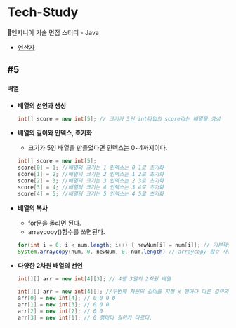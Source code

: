 # Tech-Study
📂엔지니어 기술 면접 스터디 - Java
- [연산자](#5)

 ## #5
#### 배열

- **배열의 선언과 생성**
  ```Java
  int[] score = new int[5]; // 크기가 5인 int타입의 score라는 배열을 생성
  ```
  
- **배열의 길이와 인덱스, 초기화** 
  - 크기가 5인 배열을 만들었다면 인덱스는 0~4까지이다.
   ```Java
   int[] score = new int[5];
   score[0] = 1; //배열의 크기는 1 인덱스는 0 1로 초기화
   score[1] = 2; //배열의 크기는 2 인덱스는 1 2로 초기화
   score[2] = 3; //배열의 크기는 3 인덱스는 2 3로 초기화
   score[3] = 4; //배열의 크기는 4 인덱스는 3 4로 초기화
   score[4] = 5; //배열의 크기는 5 인덱스는 4 5로 초기화
   ```

- **배열의 복사**
  - for문을 돌리면 된다.
  - arraycopy()함수를 쓰면된다.
  ```Java
  for(int i = 0; i < num.length; i++) { newNum[i] = num[i]}; // 기본적인 for문으로 배열 복사
  System.arraycopy(num, 0, newNum, 0, num.length) // arraycopy 함수 사용
  ```

- **다양한 2차원 배열의 선언**
  ```Java
  int[][] arr = new int[4][3]; // 4행 3열의 2차원 배열
  
  int[][] arr = new int[4][]; //두번째 차원의 길이를 지정 x 행마다 다른 길이의 배열 생성 가능
  arr[0] = new int[4]; // 0 0 0 0
  arr[1] = new int[3]; // 0 0 0
  arr[2] = new int[2]; // 0 0
  arr[3] = new int[1]; // 0 행마다 길이가 다르다.
  ```   
  
  
